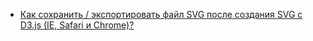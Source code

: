* [Как сохранить / экспортировать файл SVG после создания SVG с D3.js (IE, Safari и Chrome)?](/articles/%D0%9A%D0%B0%D0%BA%20%D1%81%D0%BE%D1%85%D1%80%D0%B0%D0%BD%D0%B8%D1%82%D1%8C%20%252F%20%D1%8D%D0%BA%D1%81%D0%BF%D0%BE%D1%80%D1%82%D0%B8%D1%80%D0%BE%D0%B2%D0%B0%D1%82%D1%8C%20%D1%84%D0%B0%D0%B9%D0%BB%20SVG%20%D0%BF%D0%BE%D1%81%D0%BB%D0%B5%20%D1%81%D0%BE%D0%B7%D0%B4%D0%B0%D0%BD%D0%B8%D1%8F%20SVG%20%D1%81%20D3.js%20%28IE%2C%20Safari%20%D0%B8%20Chrome%29%253F.md)
